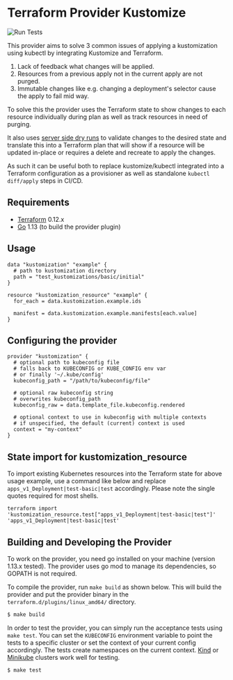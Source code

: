 # Terraform Provider Kustomize

![Run Tests](https://github.com/kbst/terraform-provider-kustomize/workflows/Run%20Tests/badge.svg?branch=master&event=push)

This provider aims to solve 3 common issues of applying a kustomization using kubectl by integrating Kustomize and Terraform.

1. Lack of feedback what changes will be applied.
1. Resources from a previous apply not in the current apply are not purged.
1. Immutable changes like e.g. changing a deployment's selector cause the apply to fail mid way.

To solve this the provider uses the Terraform state to show changes to each resource individually during plan as well as track resources in need of purging.

It also uses [server side dry runs](https://kubernetes.io/docs/reference/using-api/api-concepts/#dry-run) to validate changes to the desired state and translate this into a Terraform plan that will show if a resource will be updated in-place or requires a delete and recreate to apply the changes.

As such it can be useful both to replace kustomize/kubectl integrated into a Terraform configuration as a provisioner as well as standalone `kubectl diff/apply` steps in CI/CD.

## Requirements

- [Terraform](https://www.terraform.io/downloads.html) 0.12.x
- [Go](https://golang.org/doc/install) 1.13 (to build the provider plugin)

## Usage

```hcl
data "kustomization" "example" {
  # path to kustomization directory
  path = "test_kustomizations/basic/initial"
}

resource "kustomization_resource" "example" {
  for_each = data.kustomization.example.ids

  manifest = data.kustomization.example.manifests[each.value]
}

```

## Configuring the provider

```hcl
provider "kustomization" {
  # optional path to kubeconfig file
  # falls back to KUBECONFIG or KUBE_CONFIG env var
  # or finally '~/.kube/config'
  kubeconfig_path = "/path/to/kubeconfig/file"

  # optional raw kubeconfig string
  # overwrites kubeconfig_path
  kubeconfig_raw = data.template_file.kubeconfig.rendered

  # optional context to use in kubeconfig with multiple contexts
  # if unspecified, the default (current) context is used
  context = "my-context"
}
```

## State import for kustomization_resource

To import existing Kubernetes resources into the Terraform state for above usage example, use a command like below and replace `apps_v1_Deployment|test-basic|test` accordingly. Please note the single quotes required for most shells.

```
terraform import 'kustomization_resource.test["apps_v1_Deployment|test-basic|test"]' 'apps_v1_Deployment|test-basic|test'
```

## Building and Developing the Provider

To work on the provider, you need go installed on your machine (version 1.13.x tested). The provider uses go mod to manage its dependencies, so GOPATH is not required.

To compile the provider, run `make build` as shown below. This will build the provider and put the provider binary in the `terraform.d/plugins/linux_amd64/` directory.

```sh
$ make build
```

In order to test the provider, you can simply run the acceptance tests using `make test`. You can set the `KUBECONFIG` environment variable to point the tests to a specific cluster or set the context of your current config accordingly. The tests create namespaces on the current context. [Kind](https://github.com/kubernetes-sigs/kind) or [Minikube](https://github.com/kubernetes/minikube) clusters work well for testing.

```sh
$ make test
```
